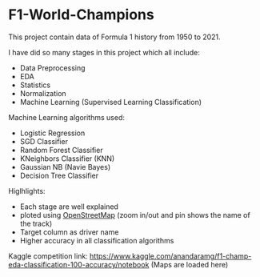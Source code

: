 # F1-World-Champions
This project contain data of Formula 1 history from 1950 to 2021.

I have did so many stages in this project which all include:
  * Data Preprocessing 
  * EDA
  * Statistics 
  * Normalization
  * Machine Learning (Supervised Learning Classification)
 
Machine Learning algorithms used:
  * Logistic Regression
  * SGD Classifier
  * Random Forest Classifier
  * KNeighbors Classifier (KNN)
  * Gaussian NB (Navie Bayes)
  * Decision Tree Classifier

Higlhlights:
  * Each stage are well explained
  * ploted using [OpenStreetMap](https://www.openstreetmap.org/#map=4/21.84/82.79) (zoom in/out and pin shows the name of the track)
  * Target column as driver name
  * Higher accuracy in all classification algorithms 

Kaggle competition link: https://www.kaggle.com/anandaramg/f1-champ-eda-classification-100-accuracy/notebook (Maps are loaded here)
